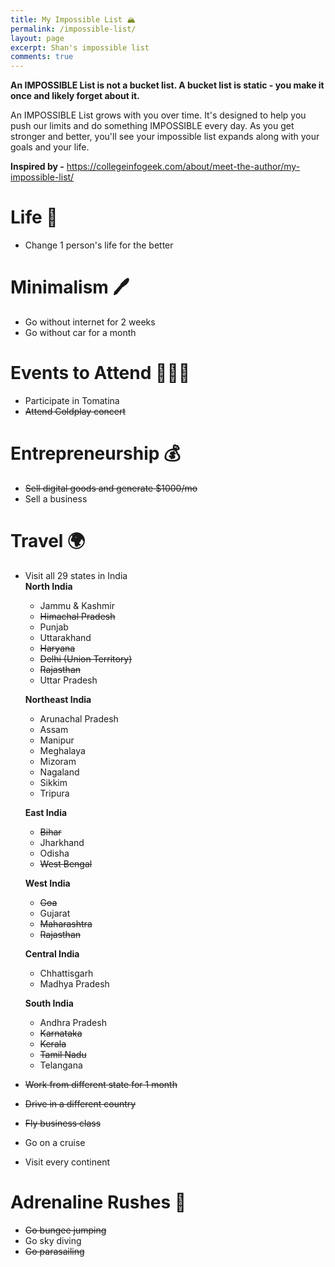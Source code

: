 ```yaml
---
title: My Impossible List 🏔️
permalink: /impossible-list/
layout: page
excerpt: Shan's impossible list
comments: true
---
```


**An IMPOSSIBLE List is not a bucket list. A bucket list is static - you make it once and likely forget about it.**

An IMPOSSIBLE List grows with you over time. It's designed to help you push our limits and do something IMPOSSIBLE every day. As you get stronger and better, you'll see your impossible list expands along with your goals and your life.

**Inspired by -** https://collegeinfogeek.com/about/meet-the-author/my-impossible-list/

# Life 🏡
- Change 1 person's life for the better

# Minimalism 🖊️

- Go without internet for 2 weeks
- Go without car for a month

# Events to Attend 👨🏻‍🎤

- Participate in Tomatina
- ~~Attend Coldplay concert~~


# Entrepreneurship 💰
- ~~Sell digital goods and generate $1000/mo~~
- Sell a business

# Travel 🌍
- Visit all 29 states in India  
    **North India**  
    - Jammu & Kashmir  
    - ~~Himachal Pradesh~~
    - Punjab  
    - Uttarakhand  
    - ~~Haryana~~
    - ~~Delhi (Union Territory)~~
    - ~~Rajasthan~~
    - Uttar Pradesh  

    **Northeast India**  
    - Arunachal Pradesh  
    - Assam  
    - Manipur  
    - Meghalaya  
    - Mizoram  
    - Nagaland  
    - Sikkim  
    - Tripura  

    **East India**  
    - ~~Bihar~~
    - Jharkhand  
    - Odisha  
    - ~~West Bengal~~

    **West India**  
    - ~~Goa~~
    - Gujarat  
    - ~~Maharashtra~~
    - ~~Rajasthan~~

    **Central India**  
    - Chhattisgarh  
    - Madhya Pradesh  

    **South India**  
    - Andhra Pradesh  
    - ~~Karnataka~~
    - ~~Kerala~~
    - ~~Tamil Nadu~~
    - Telangana  
- ~~Work from different state for 1 month~~
- ~~Drive in a different country~~
- ~~Fly business class~~
- Go on a cruise
- Visit every continent

# Adrenaline Rushes 🎢
- ~~Go bungee jumping~~
- Go sky diving
- ~~Go parasailing~~
